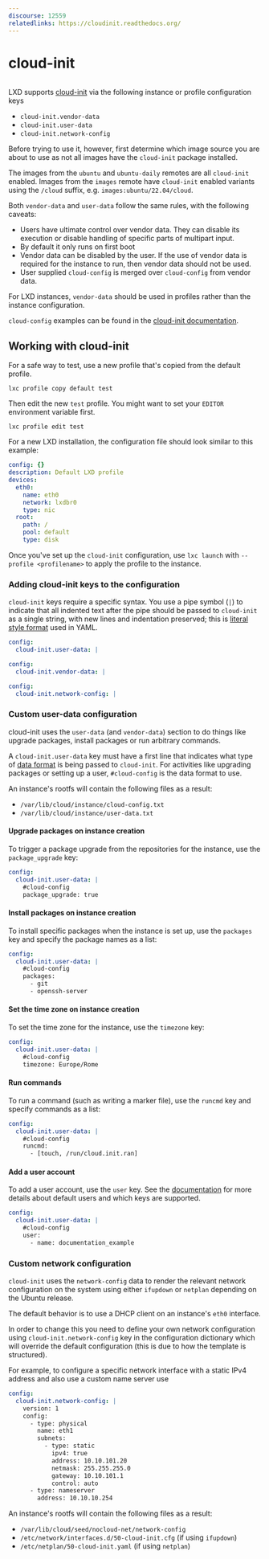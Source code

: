 ```yaml
---
discourse: 12559
relatedlinks: https://cloudinit.readthedocs.org/
---
```


# cloud-init

```{youtube} https://www.youtube.com/watch?v=8OCG15TAldI
```

LXD supports [cloud-init](https://launchpad.net/cloud-init) via the following instance or profile
configuration keys

* `cloud-init.vendor-data`
* `cloud-init.user-data`
* `cloud-init.network-config`

Before trying to use it, however, first determine which image source you are
about to use as not all images have the `cloud-init` package installed.

The images from the `ubuntu` and `ubuntu-daily` remotes are all `cloud-init` enabled.
Images from the `images` remote have `cloud-init` enabled variants using the `/cloud` suffix, e.g. `images:ubuntu/22.04/cloud`.

Both `vendor-data` and `user-data` follow the same rules, with the following caveats:
* Users have ultimate control over vendor data. They can disable its execution or disable handling of specific parts of multipart input.
* By default it only runs on first boot
* Vendor data can be disabled by the user. If the use of vendor data is required for the instance to run, then vendor data should not be used.
* User supplied `cloud-config` is merged over `cloud-config` from vendor data.

For LXD instances, `vendor-data` should be used in profiles rather than the instance configuration.

`cloud-config` examples can be found in the [cloud-init documentation](https://cloudinit.readthedocs.io/en/latest/topics/examples.html).

## Working with cloud-init

For a safe way to test, use a new profile that's copied from the default profile.

    lxc profile copy default test

Then edit the new `test` profile. You might want to set your `EDITOR` environment variable first.

    lxc profile edit test

For a new LXD installation, the configuration file should look similar to this example:

```yaml
config: {}
description: Default LXD profile
devices:
  eth0:
    name: eth0
    network: lxdbr0
    type: nic
  root:
    path: /
    pool: default
    type: disk
```

Once you've set up the `cloud-init` configuration, use `lxc launch` with `--profile <profilename>` to apply the profile to the instance.

### Adding cloud-init keys to the configuration

`cloud-init` keys require a specific syntax. You use a pipe symbol (`|`) to indicate that all indented text after the pipe should be passed to `cloud-init` as a single string, with new lines and indentation preserved; this is [literal style format](https://yaml.org/spec/1.2.2/#812-literal-style) used in YAML.

```yaml
config:
  cloud-init.user-data: |
```

```yaml
config:
  cloud-init.vendor-data: |
```

```yaml
config:
  cloud-init.network-config: |
```

### Custom user-data configuration

cloud-init uses the `user-data` (and `vendor-data`) section to do things like upgrade packages, install packages or run arbitrary commands.

A `cloud-init.user-data` key must have a first line that indicates what type of [data format](https://cloudinit.readthedocs.io/en/latest/topics/format.html) is being passed to `cloud-init`. For activities like upgrading packages or setting up a user, `#cloud-config` is the data format to use.

An instance's rootfs will contain the following files as a result:
* `/var/lib/cloud/instance/cloud-config.txt`
* `/var/lib/cloud/instance/user-data.txt`

#### Upgrade packages on instance creation

To trigger a package upgrade from the repositories for the instance, use the `package_upgrade` key:

```yaml
config:
  cloud-init.user-data: |
    #cloud-config
    package_upgrade: true
```

#### Install packages on instance creation

To install specific packages when the instance is set up, use the `packages` key and specify the package names as a list:

```yaml
config:
  cloud-init.user-data: |
    #cloud-config
    packages:
      - git
      - openssh-server
```

#### Set the time zone on instance creation

To set the time zone for the instance, use the `timezone` key:

```yaml
config:
  cloud-init.user-data: |
    #cloud-config
    timezone: Europe/Rome
```

#### Run commands

To run a command (such as writing a marker file), use the `runcmd` key and specify commands as a list:

```yaml
config:
  cloud-init.user-data: |
    #cloud-config
    runcmd:
      - [touch, /run/cloud.init.ran]
```

#### Add a user account

To add a user account, use the `user` key. See the [documentation](https://cloudinit.readthedocs.io/en/latest/topics/examples.html#including-users-and-groups) for more details about default users and which keys are supported.

```yaml
config:
  cloud-init.user-data: |
    #cloud-config
    user:
      - name: documentation_example
```

### Custom network configuration

`cloud-init` uses the `network-config` data to render the relevant network
configuration on the system using either `ifupdown` or `netplan` depending
on the Ubuntu release.

The default behavior is to use a DHCP client on an instance's `eth0` interface.

In order to change this you need to define your own network configuration
using `cloud-init.network-config` key in the configuration dictionary which will override
the default configuration (this is due to how the template is structured).

For example, to configure a specific network interface with a static IPv4
address and also use a custom name server use

```yaml
config:
  cloud-init.network-config: |
    version: 1
    config:
      - type: physical
        name: eth1
        subnets:
          - type: static
            ipv4: true
            address: 10.10.101.20
            netmask: 255.255.255.0
            gateway: 10.10.101.1
            control: auto
      - type: nameserver
        address: 10.10.10.254
```

An instance's rootfs will contain the following files as a result:

 * `/var/lib/cloud/seed/nocloud-net/network-config`
 * `/etc/network/interfaces.d/50-cloud-init.cfg` (if using `ifupdown`)
 * `/etc/netplan/50-cloud-init.yaml` (if using `netplan`)
